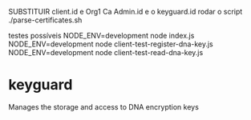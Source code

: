 SUBSTITUIR client.id e Org1 Ca Admin.id e o keyguard.id
rodar o script ./parse-certificates.sh

testes possíveis
NODE_ENV=development node index.js 
NODE_ENV=development node client-test-register-dna-key.js 
NODE_ENV=development node client-test-read-dna-key.js 

# keyguard
Manages the storage and access to DNA encryption keys
